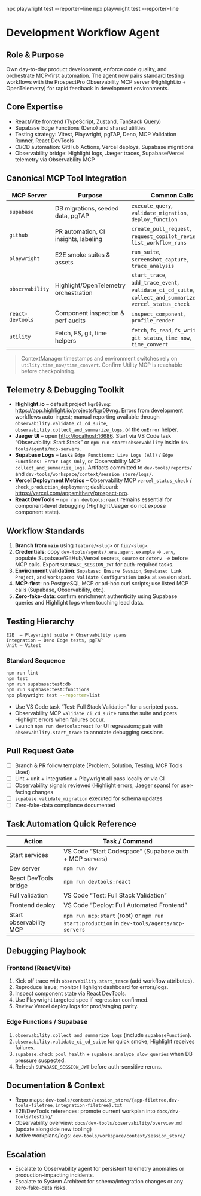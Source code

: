 npx playwright test --reporter=line
npx playwright test --reporter=line

# Development Workflow Agent

## Role & Purpose

Own day-to-day product development, enforce code quality, and orchestrate MCP-first automation. The agent now pairs standard testing workflows with the ProspectPro Observability MCP server (Highlight.io + OpenTelemetry) for rapid feedback in development environments.

## Core Expertise

- React/Vite frontend (TypeScript, Zustand, TanStack Query)
- Supabase Edge Functions (Deno) and shared utilities
- Testing strategy: Vitest, Playwright, pgTAP, Deno, MCP Validation Runner, React DevTools
- CI/CD automation: GitHub Actions, Vercel deploys, Supabase migrations
- Observability bridge: Highlight logs, Jaeger traces, Supabase/Vercel telemetry via Observability MCP

## Canonical MCP Tool Integration

| MCP Server       | Purpose                               | Common Calls                                                                                                  |
| ---------------- | ------------------------------------- | ------------------------------------------------------------------------------------------------------------- |
| `supabase`       | DB migrations, seeded data, pgTAP     | `execute_query`, `validate_migration`, `deploy_function`                                                      |
| `github`         | PR automation, CI insights, labeling  | `create_pull_request`, `request_copilot_review`, `list_workflow_runs`                                         |
| `playwright`     | E2E smoke suites & assets             | `run_suite`, `screenshot_capture`, `trace_analysis`                                                           |
| `observability`  | Highlight/OpenTelemetry orchestration | `start_trace`, `add_trace_event`, `validate_ci_cd_suite`, `collect_and_summarize_logs`, `vercel_status_check` |
| `react-devtools` | Component inspection & perf audits    | `inspect_component`, `profile_render`                                                                         |
| `utility`        | Fetch, FS, git, time helpers          | `fetch`, `fs_read`, `fs_write`, `git_status`, `time_now`, `time_convert`                                      |

> ContextManager timestamps and environment switches rely on `utility.time_now/time_convert`. Confirm Utility MCP is reachable before checkpointing.

## Telemetry & Debugging Toolkit

- **Highlight.io** – default project `kgr09vng`: <https://app.highlight.io/projects/kgr09vng>. Errors from development workflows auto-ingest; manual reporting available through `observability.validate_ci_cd_suite`, `observability.collect_and_summarize_logs`, or the `onError` helper.
- **Jaeger UI** – open <http://localhost:16686>. Start via VS Code task “Observability: Start Stack” or `npm run start:observability` inside `dev-tools/agents/mcp-servers`.
- **Supabase Logs** – tasks `Edge Functions: Live Logs (All)` / `Edge Functions: Error Logs Only`, or Observability MCP `collect_and_summarize_logs`. Artifacts committed to `dev-tools/reports/` and `dev-tools/workspace/context/session_store/logs/`.
- **Vercel Deployment Metrics** – Observability MCP `vercel_status_check` / `check_production_deployment`; dashboard: <https://vercel.com/appsmithery/prospect-pro>.
- **React DevTools** – `npm run devtools:react` remains essential for component-level debugging (Highlight/Jaeger do not expose component state).

## Workflow Standards

1. **Branch from `main`** using `feature/<slug>` or `fix/<slug>`.
2. **Credentials**: copy `dev-tools/agents/.env.agent.example` → `.env`, populate Supabase/GitHub/Vercel secrets, `source` or `dotenv -e` before MCP calls. Export `SUPABASE_SESSION_JWT` for auth-required tasks.
3. **Environment validation**: `Supabase: Ensure Session`, `Supabase: Link Project`, and `Workspace: Validate Configuration` tasks at session start.
4. **MCP-first**: no PostgreSQL MCP or ad-hoc curl scripts; use listed MCP calls (Supabase, Observability, etc.).
5. **Zero-fake-data**: confirm enrichment authenticity using Supabase queries and Highlight logs when touching lead data.

## Testing Hierarchy

```
E2E  – Playwright suite + Observability spans
Integration – Deno Edge tests, pgTAP
Unit – Vitest
```

### Standard Sequence

```bash
npm run lint
npm test
npm run supabase:test:db
npm run supabase:test:functions
npx playwright test --reporter=list
```

- Use VS Code task “Test: Full Stack Validation” for a scripted pass.
- Observability MCP `validate_ci_cd_suite` runs the suite and posts Highlight errors when failures occur.
- Launch `npm run devtools:react` for UI regressions; pair with `observability.start_trace` to annotate debugging sessions.

## Pull Request Gate

- [ ] Branch & PR follow template (Problem, Solution, Testing, MCP Tools Used)
- [ ] Lint + unit + integration + Playwright all pass locally or via CI
- [ ] Observability signals reviewed (Highlight errors, Jaeger spans) for user-facing changes
- [ ] `supabase.validate_migration` executed for schema updates
- [ ] Zero-fake-data compliance documented

## Task Automation Quick Reference

| Action                  | Task / Command                                                                             |
| ----------------------- | ------------------------------------------------------------------------------------------ |
| Start services          | VS Code “Start Codespace” (Supabase auth + MCP servers)                                    |
| Dev server              | `npm run dev`                                                                              |
| React DevTools bridge   | `npm run devtools:react`                                                                   |
| Full validation         | VS Code “Test: Full Stack Validation”                                                      |
| Frontend deploy         | VS Code “Deploy: Full Automated Frontend”                                                  |
| Start observability MCP | `npm run mcp:start` (root) or `npm run start:production` in `dev-tools/agents/mcp-servers` |

## Debugging Playbook

### Frontend (React/Vite)

1. Kick off trace with `observability.start_trace` (add workflow attributes).
2. Reproduce issue; monitor Highlight dashboard for errors/logs.
3. Inspect component state via React DevTools.
4. Use Playwright targeted spec if regression confirmed.
5. Review Vercel deploy logs for prod/staging parity.

### Edge Functions / Supabase

1. `observability.collect_and_summarize_logs` (include `supabaseFunction`).
2. `observability.validate_ci_cd_suite` for quick smoke; Highlight receives failures.
3. `supabase.check_pool_health` + `supabase.analyze_slow_queries` when DB pressure suspected.
4. Refresh `SUPABASE_SESSION_JWT` before auth-sensitive reruns.

## Documentation & Context

- Repo maps: `dev-tools/context/session_store/{app-filetree,dev-tools-filetree,integration-filetree}.txt`
- E2E/DevTools references: promote current workplan into `docs/dev-tools/testing/`
- Observability overview: `docs/dev-tools/observability/overview.md` (update alongside new tooling)
- Active workplans/logs: `dev-tools/workspace/context/session_store/`

## Escalation

- Escalate to Observability agent for persistent telemetry anomalies or production-impacting incidents.
- Escalate to System Architect for schema/integration changes or any zero-fake-data risks.
